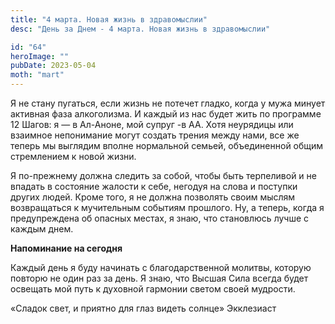 ```yaml
---
title: "4 марта. Новая жизнь в здравомыслии"
desc: "День за Днем - 4 марта. Новая жизнь в здравомыслии"

id: "64"
heroImage: ""
pubDate: 2023-05-04
moth: "mart"
---
```


Я не стану пугаться, если жизнь не потечет гладко, когда у мужа минует
активная фаза алкоголизма. И каждый из нас будет жить по программе 12 Шагов: я
— в Ал-Аноне, мой супруг -в АА. Хотя неурядицы или взаимное непонимание могут
создать трения между нами, все же теперь мы выглядим вполне нормальной семьей,
объединенной общим стремлением к новой жизни.

Я по-прежнему должна следить за собой, чтобы быть терпеливой и не впадать в
состояние жалости к себе, негодуя на слова и поступки других людей. Кроме
того, я не должна позволять своим мыслям возвращаться к мучительным событиям
прошлого. Ну, а теперь, когда я предупреждена об опасных местах, я знаю, что
становлюсь лучше с каждым днем.

**Напоминание на сегодня**

Каждый день я буду начинать с благодарственной молитвы, которую повторю не
один раз за день. Я знаю, что Высшая Сила всегда будет освещать мой путь к
духовной гармонии светом своей мудрости.

«Сладок свет, и приятно для глаз видеть солнце» Экклезиаст
